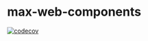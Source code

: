 # max-web-components

[![codecov](https://codecov.io/gh/nnmax/max-web-components/branch/main/graph/badge.svg?token=OKS7PRN63E)](https://codecov.io/gh/nnmax/max-web-components)
